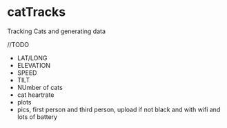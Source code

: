 

# catTracks

Tracking Cats and generating data

//TODO

- LAT/LONG
- ELEVATION
- SPEED
- TILT
- NUmber of cats
- cat heartrate
- plots
- pics, first person and third person, upload if not black and with wifi and lots of battery
